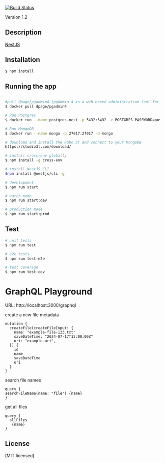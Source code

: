 [![Build Status](https://dev.azure.com/matghp-org/NestJS-Lab/_apis/build/status%2FMatGhp.NestJs-Lab?branchName=master)](https://dev.azure.com/matghp-org/NestJS-Lab/_build/latest?definitionId=3&branchName=master)

Version 1.2


## Description

[NestJS](https://github.com/nestjs/nest) 


## Installation

```bash
$ npm install
```

## Running the app




```bash

#pull dpage/pgadmin4 (pgAdmin 4 is a web based administration tool for the PostgreSQL database.)
$ docker pull dpage/pgadmin4

# Run Postgres
$ docker run --name postgres-nest -p 5432:5432 -e POSTGRES_PASSWORD=postgres -d postgres

# Run MongoDB
$ docker run --name mongo -p 27017:27017 -d mongo

# download and install the Robo 3T and connect to your MongoDB
https://studio3t.com/download/

# install cross-env globally
$ npm install -g cross-env

# install NestJS CLI
$npm install @nestjs/cli -g

# development
$ npm run start

# watch mode
$ npm run start:dev

# production mode
$ npm run start:prod
```

## Test

```bash
# unit tests
$ npm run test

# e2e tests
$ npm run test:e2e

# test coverage
$ npm run test:cov
```

# GraphQL Playground 
URL: http://localhost:3000/graphql

create a new file metadata
```
mutation {
  createFile(createFileInput: {
    name: "example-file-123.txt"
    saveDateTime: "2024-07-17T12:00:00Z"
    uri: "example-uri",
  }) {
    id
    name
    saveDateTime
    uri
  }
}
```

search file names
```
query {
searchFileName(name: "file") {name}
}
```

get all files
```
query {
  allFiles 
   {name}
}
```

## License

[MIT licensed]
